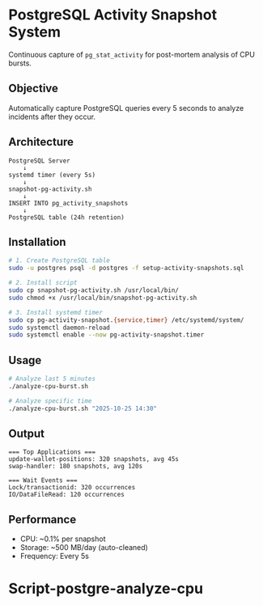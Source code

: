 # PostgreSQL Activity Snapshot System

Continuous capture of `pg_stat_activity` for post-mortem analysis of CPU bursts.

## Objective

Automatically capture PostgreSQL queries every 5 seconds to analyze incidents after they occur.

## Architecture

```
PostgreSQL Server
    ↓
systemd timer (every 5s)
    ↓
snapshot-pg-activity.sh
    ↓
INSERT INTO pg_activity_snapshots
    ↓
PostgreSQL table (24h retention)
```

## Installation

```bash
# 1. Create PostgreSQL table
sudo -u postgres psql -d postgres -f setup-activity-snapshots.sql

# 2. Install script
sudo cp snapshot-pg-activity.sh /usr/local/bin/
sudo chmod +x /usr/local/bin/snapshot-pg-activity.sh

# 3. Install systemd timer
sudo cp pg-activity-snapshot.{service,timer} /etc/systemd/system/
sudo systemctl daemon-reload
sudo systemctl enable --now pg-activity-snapshot.timer
```

## Usage

```bash
# Analyze last 5 minutes
./analyze-cpu-burst.sh

# Analyze specific time
./analyze-cpu-burst.sh "2025-10-25 14:30"
```

## Output

```
=== Top Applications ===
update-wallet-positions: 320 snapshots, avg 45s
swap-handler: 180 snapshots, avg 120s

=== Wait Events ===
Lock/transactionid: 320 occurrences
IO/DataFileRead: 120 occurrences
```

## Performance

- CPU: ~0.1% per snapshot
- Storage: ~500 MB/day (auto-cleaned)
- Frequency: Every 5s
# Script-postgre-analyze-cpu
